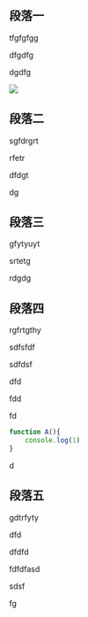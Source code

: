 ## 段落一

tfgfgfgg

dfgdfg

dgdfg

![](C:\Users\Administrator\Pictures\壁纸2.jpg)

## 段落二

sgfdrgrt

rfetr

dfdgt

dg



## 段落三

gfytyuyt

srtetg

rdgdg



## 段落四

rgfrtgthy

sdfsfdf

sdfdsf

dfd

fdd

fd

```js
function A(){
    console.log(1)
}
```

d



## 段落五

gdtrfyty

dfd

dfdfd

fdfdfasd

sdsf

fg



